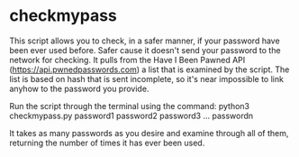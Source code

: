 # checkmypass

This script allows you to check, in a safer manner, if your password have been ever used before.
Safer cause it doesn't send your password to the network for checking.
It pulls from the Have I Been Pawned API (https://api.pwnedpasswords.com) a list that is examined by the script.
The list is based on hash that is sent incomplete, so it's near impossible to link anyhow to the password you provide.

Run the script through the terminal using the command:
python3 checkmypass.py password1 password2 password3 ... passwordn

It takes as many passwords as you desire and examine through all of them, returning the number of times it has ever been used.
